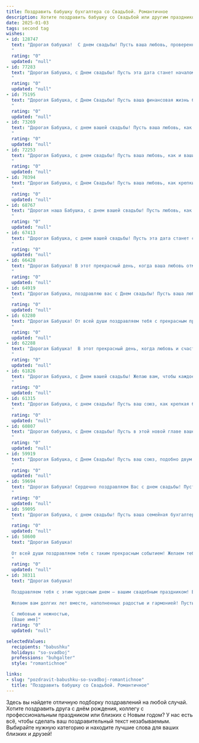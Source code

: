 ```yaml
---
title: Поздравить бабушку бухгалтера со Свадьбой. Романтичное
description: Хотите поздравить бабушку со Свадьбой или другим праздником? Наш ИИ создаст незабываемое поздравление, а вы обязательно выделитесь среди других.  
date: 2025-01-03
tags: second tag
wishes:
- id: 128747
  text: "Дорогая бабушка!  С днем свадьбы! Пусть ваша любовь, проверенная временем, как безупречный бухгалтерский баланс, остаётся таким же крепким и стабильным, наполненным нежностью и счастьем на долгие-долгие годы.  Пусть каждый прожитый вместе день будет красивой строкой в вашей общей истории любви, полной радости, взаимопонимания и неиссякаемого тепла.  Счастья вам, дорогие!
  "
  rating: "0"
  updated: "null"
- id: 77283
  text: "Дорогая Бабушка, с Днем свадьбы! Пусть эта дата станет началом новой, прекрасной главы в вашей жизни, полной любви, счастья и процветания. Вы – замечательный человек, любящая жена и, конечно же, талантливый бухгалтер. Желаю вам, чтобы ваш жизненный баланс всегда был в плюсе, а семейный бюджет – процветающим!
  "
  rating: "0"
  updated: "null"
- id: 75195
  text: "Дорогая Бабушка, с Днем Свадьбы! Пусть ваша финансовая жизнь будет всегда в полном порядке, как и ваши чувства, которые, как и бухгалтерские отчеты, всегда будут чистыми и прозрачными!
  "
  rating: "0"
  updated: "null"
- id: 73269
  text: "Дорогая Бабушка, с днем вашей свадьбы! Пусть ваша любовь, как и бухгалтерские отчеты, будет всегда точной, стабильной и безупречной! Желаем вам бесконечного счастья, семейного благополучия и неиссякаемого оптимизма.
  "
  rating: "0"
  updated: "null"
- id: 72253
  text: "Дорогая Бабушка, с днем свадьбы! Пусть ваша любовь, как и ваши бухгалтерские балансы, всегда будет в полном порядке, а жизнь – полна радости и процветания!
  "
  rating: "0"
  updated: "null"
- id: 70394
  text: "Дорогая Бабушка, с Днем Свадьбы! Пусть ваша любовь, как крепкий бухгалтерский баланс, всегда будет прочной и стабильной, а семейный бюджет - всегда в плюсе!
  "
  rating: "0"
  updated: "null"
- id: 68767
  text: "Дорогая наша Бабушка, с днем вашей свадьбы! Пусть любовь, как и ваши бухгалтерские отчеты, всегда будет идеальной, чистой и без единой ошибки. Желаем вам бесконечного счастья, тепла и уюта в вашем новом совместном пути.
  "
  rating: "0"
  updated: "null"
- id: 67413
  text: "Дорогая Бабушка, с днем вашей свадьбы! Пусть эта дата станет символом вечной любви и верности, как два счета, идеально уравновешенных вашим опытом и мудростью. Желаю вам бесконечного счастья, благополучия и тепла в семейном очаге!
  "
  rating: "0"
  updated: "null"
- id: 66428
  text: "Дорогая Бабушка! В этот прекрасный день, когда ваша любовь отмечает юбилей, я хочу пожелать вам бесконечного счастья, как та бесконечная бухгалтерская тетрадь, которую вы ведете с любовью. Пусть ваша жизнь будет полна романтики и теплоты, как строки в вашем балансе, где всегда положительный результат!
  "
  rating: "0"
  updated: "null"
- id: 64919
  text: "Дорогая Бабушка, поздравляю вас с Днем свадьбы! Пусть ваша любовь, подобно бухгалтерскому балансу, всегда остаётся в гармонии, а счастье – в безусловном плюсе!
  "
  rating: "0"
  updated: "null"
- id: 63280
  text: "Дорогая Бабушка! От всей души поздравляем тебя с прекрасным праздником - свадьбой! Твоя жизнь - это история любви,  преданности и мудрости. Пусть этот день станет  ярким воспоминанием,  и пусть твоя любовь будет вечной,  как  твои  прекрасные  финансовые  отчеты!
  "
  rating: "0"
  updated: "null"
- id: 62288
  text: "Дорогая Бабушка!  В этот прекрасный день, когда любовь и счастье сливаются воедино, позвольте поздравить вас с новой вехой в вашей жизни!  Пусть ваш бухгалтерский талант  поможет вам  вести семейный бюджет с любовью и заботой, а каждый день вашей совместной жизни  окутывается  нежным романтизмом и теплом.
  "
  rating: "0"
  updated: "null"
- id: 61826
  text: "Дорогая Бабушка, с Днем вашей свадьбы! Желаю вам, чтобы каждое мгновение вашей жизни было таким же ярким и нежным, как ваша любовь, которая прошла испытание временем и стала только крепче. Пусть ваша профессия бухгалтера не мешает вам наслаждаться каждым счастливым моментом, ведь семья - это самая ценная  и  замечательная статья в вашей жизни!
  "
  rating: "0"
  updated: "null"
- id: 61315
  text: "Дорогая Бабушка, с днем свадьбы! Пусть ваш союз, как крепкая бухгалтерская отчетность, будет точным, прозрачным и стабильно прибыльным. Желаю вам бесконечной любви, счастья и благополучия!
  "
  rating: "0"
  updated: "null"
- id: 60807
  text: "Дорогая бабушка, с Днем свадьбы! Пусть в этой новой главе вашей жизни будет столько же любви и счастья, сколько вы вложили в свою профессию бухгалтера, строя семейный бюджет с точностью до копейки. Желаем вам бесконечного тепла, романтических вечеров и безграничного семейного благополучия!
  "
  rating: "0"
  updated: "null"
- id: 59919
  text: "Дорогая Бабушка, с Днем Свадьбы! Пусть ваш союз, подобно двум строгим бухгалтерским проводкам, будет безупречно сбалансирован любовью, счастьем и гармонией!
  "
  rating: "0"
  updated: "null"
- id: 59694
  text: "Дорогая Бабушка! Сердечно поздравляем Вас с днем свадьбы! Пусть ваши годы, прожитые вместе, будут полны любви, тепла и нежных объятий. Как и в своей работе бухгалтера, где Вы всегда были точны и ответственны, пусть ваша любовь останется неизменной, а семейный бюджет пополняется только радостными событиями.
  "
  rating: "0"
  updated: "null"
- id: 59095
  text: "Дорогая Бабушка, с днем свадьбы! Пусть ваша семейная бухгалтерия всегда ведется в любви и гармонии, а каждый день станет красивой строкой в вашей общей истории!
  "
  rating: "0"
  updated: "null"
- id: 58600
  text: "Дорогая Бабушка!
  
  От всей души поздравляем тебя с таким прекрасным событием! Желаем тебе, чтобы твоя \"свадебная бухгалтерия\" всегда велась в плюсе, а любовь и счастье были самыми главными активами в твоей жизни! Пусть каждый день будет наполнен радостью, нежностью и теплом, словно баланс, полный любви и заботы!
  "
  rating: "0"
  updated: "null"
- id: 38311
  text: "Дорогая бабушка!
  
  Поздравляем тебя с этим чудесным днем — вашим свадебным праздником! Ваша любовь, как аккуратно сбалансированное бухгалтерское уравнение, находит идеальное сочетание понимания и тепла. Вы всегда были для нас примером преданности и искренности, а ваше чувство юмора и мудрость освещают наши сердца.
  
  Желаем вам долгих лет вместе, наполненных радостью и гармонией! Пусть каждый день вашей совместной жизни будет как отчет — ясным, стабильным и полным счастья. Пусть ваша любовь цветет, а семейное счастье растет с каждым годом!
  
  С любовью и нежностью,
  [Ваше имя]"
  rating: "0"
  updated: "null"

selectedValues:
  recipients: "babushku"
  holidays: "so-svadboj"
  professions: "buhgalter"
  style: "romantichnoe"

links:
- slug: "pozdravit-babushku-so-svadboj-romantichnoe"
  title: "Поздравить бабушку со Свадьбой. Романтичное"
---
```


Здесь вы найдете отличную подборку поздравлений на любой случай.
Хотите поздравить друга с днём рождения, коллегу с профессиональным праздником или близких с Новым годом? У нас есть всё, чтобы сделать ваш поздравительный текст незабываемым. Выбирайте нужную категорию и находите лучшие слова для ваших близких и друзей!
